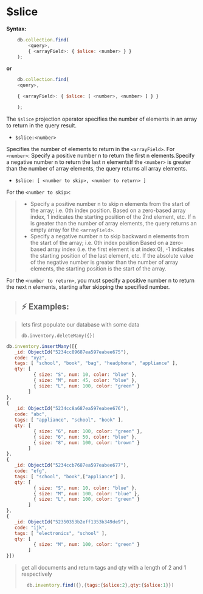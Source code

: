# $slice

**Syntax:**

```js
    db.collection.find(
        <query>,
        { <arrayField>: { $slice: <number> } }
    );
```

**or**

```js
    db.collection.find(
    <query>,

    { <arrayField>: { $slice: [ <number>, <number> ] } }

    );
```

The `$slice` projection operator specifies the number of elements in an array to return in the query result.

- `$slice:<number>`

Specifies the number of elements to return in the `<arrayField>`. For `<number>`: Specify a positive number n to return the first n elements.Specify a negative number n to return the last n elementsIf the `<number>` is greater than the number of array elements, the query returns all array elements.

- `$slice: [ <number to skip>, <number to return> ]`

For the `<number to skip>`:

> - Specify a positive number n to skip n elements from the start of the array; i.e. 0th index position. Based on a zero-based array index, 1 indicates the starting position of the 2nd element, etc. If n is greater than the number of array elements, the query returns an empty array for the `<arrayField>`.
>- Specify a negative number n to skip backward n elements from the start of the array; i.e. 0th index position Based on a zero-based array index (i.e. the first element is at index 0), -1 indicates the starting position of the last element, etc. If the absolute value of the negative number is greater than the number of array elements, the starting position is the start of the array.
  
For the `<number to return>`, you must specify a positive number n to return the next n elements, starting after skipping the specified number.

> ## :zap: Examples:

> lets first populate our database with some data
>
> ``` db.inventory.deleteMany({}) ```
>
```js
db.inventory.insertMany([{
   _id: ObjectId("5234cc89687ea597eabee675"),
   code: "xyz",
   tags: [ "school", "book", "bag", "headphone", "appliance" ],
   qty: [
          { size: "S", num: 10, color: "blue" },
          { size: "M", num: 45, color: "blue" },
          { size: "L", num: 100, color: "green" }
        ]
},
{
   _id: ObjectId("5234cc8a687ea597eabee676"),
   code: "abc",
   tags: [ "appliance", "school", "book" ],
   qty: [
          { size: "6", num: 100, color: "green" },
          { size: "6", num: 50, color: "blue" },
          { size: "8", num: 100, color: "brown" }
        ]
},
{
   _id: ObjectId("5234ccb7687ea597eabee677"),
   code: "efg",
   tags: [ "school", "book",["appliance"] ],
   qty: [
          { size: "S", num: 10, color: "blue" },
          { size: "M", num: 100, color: "blue" },
          { size: "L", num: 100, color: "green" }
        ]
},
{
   _id: ObjectId("52350353b2eff1353b349de9"),
   code: "ijk",
   tags: [ "electronics", "school" ],
   qty: [
          { size: "M", num: 100, color: "green" }
        ]
}])
```

>
> get  all documents and return  tags and qty with a length of 2 and 1 respectively
>
> ```js
>   db.inventory.find({},{tags:{$slice:2},qty:{$slice:1}})
> ```
